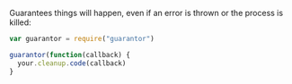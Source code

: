 Guarantees things will happen, even if an error is thrown or the process is killed:

~~~javascript
var guarantor = require("guarantor")

guarantor(function(callback) {
  your.cleanup.code(callback)
}
~~~